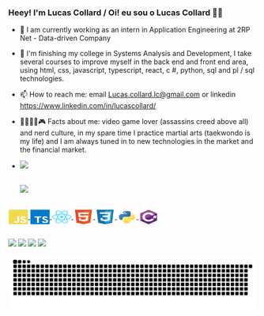 ### Heey! I'm Lucas Collard / Oi! eu sou o Lucas Collard 👋🖖

- 🔭 I am currently working as an intern in Application Engineering at 2RP Net - Data-driven Company 
- 🌱 I'm finishing my college in Systems Analysis and Development, I take several courses to improve myself in the back end and front end area, using html, css, javascript, typescript, react, c #, python, sql and pl / sql technologies.
- 📫  How to reach me: email Lucas.collard.lc@gmail.com or linkedin  https://www.linkedin.com/in/lucascollard/
- 🐱‍💻🐱‍👤🎮 Facts about me: video game lover (assassins creed above all) and nerd culture, in my spare time I practice martial arts (taekwondo is my life) and I am always tuned in to new technologies in the market and the financial market.
- <div>
  <a href="https://github.com/Lucas-Collard">
  <img height="180em" src="https://github-readme-stats.vercel.app/api?username=Lucas-Collard&show_icons=true&theme=dark&include_all_commits=true&count_private=true"/>
 
    ##
  <img height="150em" src="https://github-readme-stats.vercel.app/api/top-langs/?username=Lucas-Collard&layout=compact&langs_count=7&theme=dark"/>
</div>
  <div style="display: inline_block"><br>
  <img align="center" alt="Rafa-Js" height="30" width="40" src="https://raw.githubusercontent.com/devicons/devicon/master/icons/javascript/javascript-plain.svg">
  <img align="center" alt="Rafa-Ts" height="30" width="40" src="https://raw.githubusercontent.com/devicons/devicon/master/icons/typescript/typescript-plain.svg">
  <img align="center" alt="Rafa-React" height="30" width="40" src="https://raw.githubusercontent.com/devicons/devicon/master/icons/react/react-original.svg">
  <img align="center" alt="Rafa-HTML" height="30" width="40" src="https://raw.githubusercontent.com/devicons/devicon/master/icons/html5/html5-original.svg">
  <img align="center" alt="Rafa-CSS" height="30" width="40" src="https://raw.githubusercontent.com/devicons/devicon/master/icons/css3/css3-original.svg">
  <img align="center" alt="Rafa-Python" height="30" width="40" src="https://raw.githubusercontent.com/devicons/devicon/master/icons/python/python-original.svg">
  <img align="center" alt="Rafa-Csharp" height="30" width="40" src="https://raw.githubusercontent.com/devicons/devicon/master/icons/csharp/csharp-original.svg">

 ##
    
<div> 
  <a href="https://www.instagram.com/lucaascollard/" target="_blank"><img src="https://img.shields.io/badge/-Instagram-%23E4405F?style=for-the-badge&logo=instagram&logoColor=white" target="_blank"></a>
    <a href = "lucas.collard.lc@gmail.com"><img src="https://img.shields.io/badge/-Gmail-%23333?style=for-the-badge&logo=gmail&logoColor=white" target="_blank"></a>
  <a href="https://www.linkedin.com/in/lucascollard/" target="_blank"><img src="https://img.shields.io/badge/-LinkedIn-%230077B5?style=for-the-badge&logo=linkedin&logoColor=white" target="_blank"></a> 
<a href="https://api.whatsapp.com/send?phone=5512992301996&text=Oi!%20Olhei%20seu%20perfil%20no%20Github%2C%20gostaria%20de%20conversar%20com%20voc%C3%AA.%20%2F%20Hi!%20I%20looked%20at%20your%20profile%20on%20Github%2C%20I%20would%20like%20to%20chat%20with%20you." target="_blank"><img src="https://img.shields.io/badge/WhatsApp-12992301996?style=for-the-badge&logo=whatsapp&logoColor=white" target="_blank"></a>
 
  ![Snake animation](https://github.com/Lucas-Collard/Lucas-Collard/blob/output/github-contribution-grid-snake.svg)
 
 
</div>
